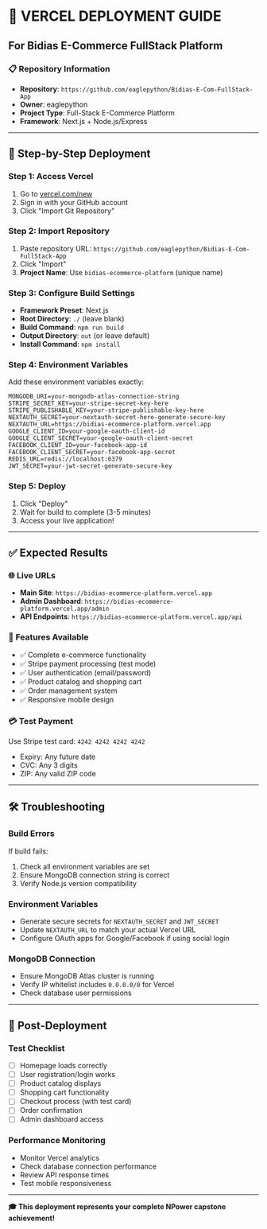 # 🚀 **VERCEL DEPLOYMENT GUIDE**
## For Bidias E-Commerce FullStack Platform

### 📋 **Repository Information**
- **Repository**: `https://github.com/eaglepython/Bidias-E-Com-FullStack-App`
- **Owner**: eaglepython
- **Project Type**: Full-Stack E-Commerce Platform
- **Framework**: Next.js + Node.js/Express

---

## 🎯 **Step-by-Step Deployment**

### **Step 1: Access Vercel**
1. Go to [vercel.com/new](https://vercel.com/new)
2. Sign in with your GitHub account
3. Click "Import Git Repository"

### **Step 2: Import Repository**
1. Paste repository URL: `https://github.com/eaglepython/Bidias-E-Com-FullStack-App`
2. Click "Import"
3. **Project Name**: Use `bidias-ecommerce-platform` (unique name)

### **Step 3: Configure Build Settings**
- **Framework Preset**: Next.js
- **Root Directory**: `./` (leave blank)
- **Build Command**: `npm run build`
- **Output Directory**: `out` (or leave default)
- **Install Command**: `npm install`

### **Step 4: Environment Variables**
Add these environment variables exactly:

```env
MONGODB_URI=your-mongodb-atlas-connection-string
STRIPE_SECRET_KEY=your-stripe-secret-key-here
STRIPE_PUBLISHABLE_KEY=your-stripe-publishable-key-here
NEXTAUTH_SECRET=your-nextauth-secret-here-generate-secure-key
NEXTAUTH_URL=https://bidias-ecommerce-platform.vercel.app
GOOGLE_CLIENT_ID=your-google-oauth-client-id
GOOGLE_CLIENT_SECRET=your-google-oauth-client-secret
FACEBOOK_CLIENT_ID=your-facebook-app-id
FACEBOOK_CLIENT_SECRET=your-facebook-app-secret
REDIS_URL=redis://localhost:6379
JWT_SECRET=your-jwt-secret-generate-secure-key
```

### **Step 5: Deploy**
1. Click "Deploy"
2. Wait for build to complete (3-5 minutes)
3. Access your live application!

---

## ✅ **Expected Results**

### **🌐 Live URLs**
- **Main Site**: `https://bidias-ecommerce-platform.vercel.app`
- **Admin Dashboard**: `https://bidias-ecommerce-platform.vercel.app/admin`
- **API Endpoints**: `https://bidias-ecommerce-platform.vercel.app/api`

### **🔧 Features Available**
- ✅ Complete e-commerce functionality
- ✅ Stripe payment processing (test mode)
- ✅ User authentication (email/password)
- ✅ Product catalog and shopping cart
- ✅ Order management system
- ✅ Responsive mobile design

### **💳 Test Payment**
Use Stripe test card: `4242 4242 4242 4242`
- Expiry: Any future date
- CVC: Any 3 digits
- ZIP: Any valid ZIP code

---

## 🛠️ **Troubleshooting**

### **Build Errors**
If build fails:
1. Check all environment variables are set
2. Ensure MongoDB connection string is correct
3. Verify Node.js version compatibility

### **Environment Variables**
- Generate secure secrets for `NEXTAUTH_SECRET` and `JWT_SECRET`
- Update `NEXTAUTH_URL` to match your actual Vercel URL
- Configure OAuth apps for Google/Facebook if using social login

### **MongoDB Connection**
- Ensure MongoDB Atlas cluster is running
- Verify IP whitelist includes `0.0.0.0/0` for Vercel
- Check database user permissions

---

## 🎯 **Post-Deployment**

### **Test Checklist**
- [ ] Homepage loads correctly
- [ ] User registration/login works
- [ ] Product catalog displays
- [ ] Shopping cart functionality
- [ ] Checkout process (with test card)
- [ ] Order confirmation
- [ ] Admin dashboard access

### **Performance Monitoring**
- Monitor Vercel analytics
- Check database connection performance
- Review API response times
- Test mobile responsiveness

---

**🎓 This deployment represents your complete NPower capstone achievement!**
